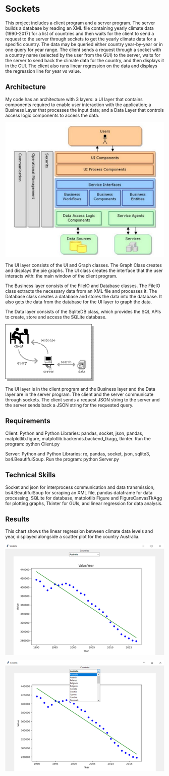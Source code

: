 # Sockets

This project includes a client program and a server program. The server builds a database by reading an XML file containing yearly climate data (1990-2017) for a list of countries and then waits for the client to send a request to the server through sockets to get the yearly climate data for a specific country. The data may be queried either country year-by-year or in one query for year range. The client sends a request through a socket with a country name (selected by the user from the GUI) to the server, waits for the server to send back the climate data for the country, and then displays it in the GUI. The client also runs linear regression on the data and displays the regression line for year vs value.

## Architecture

My code has an architecture with 3 layers: a UI layer that contains components required to enable user interaction with the application; a Business Layer that processes the input data; and a Data Layer that controls access logic components to access the data.

![image](https://github.com/carab9/sockets/blob/main/architecture.png)

The UI layer consists of the UI and Graph classes. The Graph Class creates and displays  the pie graphs. The UI class creates the interface that the user interacts with: the main window of the client program.

The Business layer consists of the FileIO and Database classes. The FileIO class extracts the necessary data from an XML file and processes it. The Database class creates a database and stores the data into the database. It also gets the data from the database for the UI layer to graph the data.

The Data layer consists of the SqliteDB class, which provides the SQL APIs to create, store and access the SQLite database. 

![image](https://github.com/carab9/sockets/blob/main/client_server.png)

The UI layer is in the client program and the Business layer and the Data layer are in the server program. The client and the server communicate through sockets. The client sends a request JSON string to the server and the server sends back a JSON string for the requested query. 

## Requirements

Client:
Python and Python Libraries: pandas, socket, json, pandas, matplotlib.figure, matplotlib.backends.backend_tkagg, tkinter.
Run the program: python Client.py

Server:
Python and Python Libraries: re, pandas, socket, json, sqlite3, bs4.BeautifulSoup.
Run the program: python Server.py

## Technical Skills

Socket and json for interprocess communication and data transmission, bs4.BeautifulSoup for scraping an XML file, pandas dataframe for data processing, SQLite for database, matplotlib Figure and FigureCanvasTkAgg for plotting graphs, Tkinter for GUIs, and linear regression for data analysis.

## Results

This chart shows the linear regression between climate data levels and year, displayed alongside a scatter plot for the country Australia.

![image](https://github.com/carab9/sockets/blob/main/linreg_graph.png)


![image](https://github.com/carab9/sockets/blob/main/linreg_graph_menu.png)
